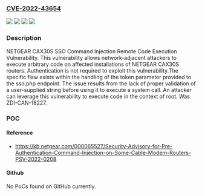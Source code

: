 ### [CVE-2022-43654](https://cve.mitre.org/cgi-bin/cvename.cgi?name=CVE-2022-43654)
![](https://img.shields.io/static/v1?label=Product&message=CAX30S&color=blue)
![](https://img.shields.io/static/v1?label=Version&message=1.4.10.8%20&color=brightgreen)
![](https://img.shields.io/static/v1?label=Version&message=2.1.3.10%20&color=brightgreen)
![](https://img.shields.io/static/v1?label=Vulnerability&message=CWE-78%3A%20Improper%20Neutralization%20of%20Special%20Elements%20used%20in%20an%20OS%20Command%20('OS%20Command%20Injection')&color=brightgreen)

### Description

NETGEAR CAX30S SSO Command Injection Remote Code Execution Vulnerability. This vulnerability allows network-adjacent attackers to execute arbitrary code on affected installations of NETGEAR CAX30S routers. Authentication is not required to exploit this vulnerability.The specific flaw exists within the handling of the token parameter provided to the sso.php endpoint. The issue results from the lack of proper validation of a user-supplied string before using it to execute a system call. An attacker can leverage this vulnerability to execute code in the context of root. Was ZDI-CAN-18227.

### POC

#### Reference
- https://kb.netgear.com/000065527/Security-Advisory-for-Pre-Authentication-Command-Injection-on-Some-Cable-Modem-Routers-PSV-2022-0208

#### Github
No PoCs found on GitHub currently.

